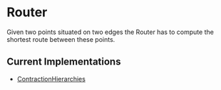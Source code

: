 # Router #

Given two points situated on two edges the Router has to compute the shortest route between these points.

## Current Implementations ##

  * [ContractionHierarchies](ContractionHierarchies.md)